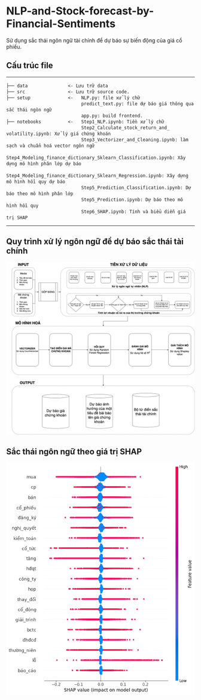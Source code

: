 # NLP-and-Stock-forecast-by-Financial-Sentiments

Sử dụng sắc thái ngôn ngữ tài chính để dự báo sự biến động của giá cổ phiếu.

## Cấu trúc file
------------

    ├── data               <- Lưu trữ data
    ├── src                <- Lưu trữ source code.
    ├── setup              <-   NLP.py: file xử lý chữ
                                predict_text.py: file dự báo giá thông qua sắc thái ngôn ngữ
                                app.py: build frontend.
    ├── notebooks          <-   Step1_NLP.ipynb: Tiền xử lý chữ
                                Step2_Calculate_stock_return_and_ volatility.ipynb: Xử lý giá chứng khoán
                                Step3_Vectorizer_and_Cleaning.ipynb: làm sạch và chuẩn hoá vector ngôn ngữ
                                Step4_Modeling_finance_dictionary_Sklearn_Classification.ipynb: Xây dựng mô hình phân lớp dự báo
                                Step4_Modeling_finance_dictionary_Sklearn_Regression.ipynb: Xây dựng mô hình hồi quy dự báo
                                Step5_Prediction_Classification.ipynb: Dự báo theo mô hình phân lớp
                                Step5_Prediction.ipynb: Dự báo theo mô hình hồi quy
                                Step6_SHAP.ipynb: Tính và biểu diễn giá trị SHAP


--------

## Quy trình xử lý ngôn ngữ để dự báo sắc thái tài chính

<img src="diagram/DataProcess.png" width="800">

## Sắc thái ngôn ngữ theo giá trị SHAP

<img src="diagram/output.png" width="800">


